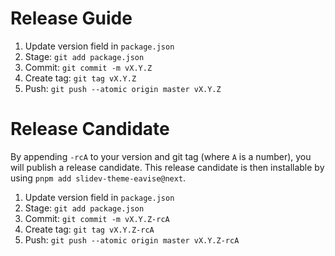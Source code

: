 # Release Guide

1. Update version field in `package.json`
1. Stage: `git add package.json`
1. Commit: `git commit -m vX.Y.Z`
1. Create tag: `git tag vX.Y.Z`
1. Push: `git push --atomic origin master vX.Y.Z`


# Release Candidate
By appending `-rcA` to your version and git tag (where `A` is a number), you will publish a release candidate.
This release candidate is then installable by using `pnpm add slidev-theme-eavise@next`.

1. Update version field in `package.json`
1. Stage: `git add package.json`
1. Commit: `git commit -m vX.Y.Z-rcA`
1. Create tag: `git tag vX.Y.Z-rcA`
1. Push: `git push --atomic origin master vX.Y.Z-rcA`